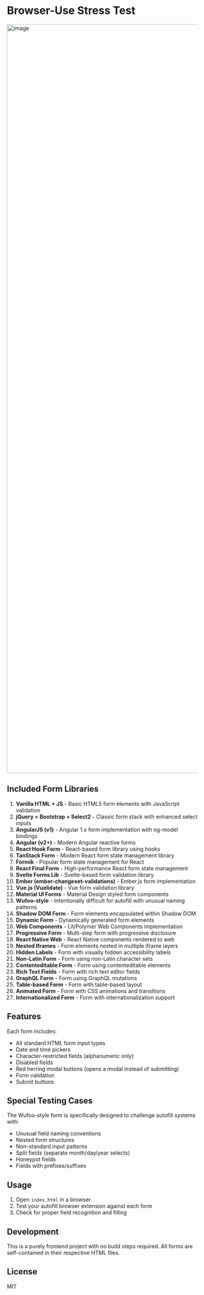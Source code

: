 # Browser-Use Stress Test

<img width="1972" alt="image" src="https://github.com/user-attachments/assets/da0f3d41-af7b-41dd-a134-3c1b0f019dfd" />

## Included Form Libraries

1. **Vanilla HTML + JS** - Basic HTML5 form elements with JavaScript validation
2. **jQuery + Bootstrap + Select2** - Classic form stack with enhanced select inputs
3. **AngularJS (v1)** - Angular 1.x form implementation with ng-model bindings
4. **Angular (v2+)** - Modern Angular reactive forms
5. **React Hook Form** - React-based form library using hooks
6. **TanStack Form** - Modern React form state management library
7. **Formik** - Popular form state management for React
8. **React Final Form** - High-performance React form state management
9. **Svelte Forms Lib** - Svelte-based form validation library
10. **Ember (ember-changeset-validations)** - Ember.js form implementation
11. **Vue.js (Vuelidate)** - Vue form validation library
12. **Material UI Forms** - Material Design styled form components
13. **Wufoo-style** - Intentionally difficult for autofill with unusual naming patterns
14. **Shadow DOM Form** - Form elements encapsulated within Shadow DOM
15. **Dynamic Form** - Dynamically generated form elements
16. **Web Components** - Lit/Polymer Web Components implementation
17. **Progressive Form** - Multi-step form with progressive disclosure
18. **React Native Web** - React Native components rendered to web
19. **Nested Iframes** - Form elements nested in multiple iframe layers
20. **Hidden Labels** - Form with visually hidden accessibility labels
21. **Non-Latin Form** - Form using non-Latin character sets
22. **Contenteditable Form** - Form using contenteditable elements
23. **Rich Text Fields** - Form with rich text editor fields
24. **GraphQL Form** - Form using GraphQL mutations
25. **Table-based Form** - Form with table-based layout
26. **Animated Form** - Form with CSS animations and transitions
27. **Internationalized Form** - Form with internationalization support

## Features

Each form includes:

- All standard HTML form input types
- Date and time pickers
- Character-restricted fields (alphanumeric only)
- Disabled fields
- Red herring modal buttons (opens a modal instead of submitting)
- Form validation
- Submit buttons

## Special Testing Cases

The Wufoo-style form is specifically designed to challenge autofill systems with:
- Unusual field naming conventions
- Nested form structures
- Non-standard input patterns
- Split fields (separate month/day/year selects)
- Honeypot fields
- Fields with prefixes/suffixes

## Usage

1. Open `index.html` in a browser
2. Test your autofill browser extension against each form
3. Check for proper field recognition and filling

## Development

This is a purely frontend project with no build steps required. All forms are self-contained in their respective HTML files.

## License

MIT
